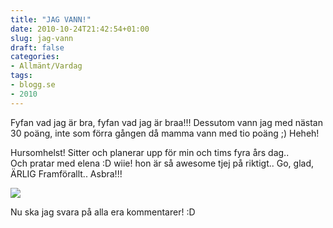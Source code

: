 ```yaml
---
title: "JAG VANN!"
date: 2010-10-24T21:42:54+01:00
slug: jag-vann
draft: false
categories:
- Allmänt/Vardag
tags:
- blogg.se
- 2010
---
```

Fyfan vad jag är bra, fyfan vad jag är braa!!! Dessutom vann jag med nästan 30 poäng, inte som förra gången då mamma vann med tio poäng ;) Heheh!  
  
Hursomhelst! Sitter och planerar upp för min och tims fyra års dag..  
Och pratar med elena :D wiie! hon är så awesome tjej på riktigt.. Go, glad, ÄRLIG Framförallt.. Asbra!!!  
  
![](/assets/images/blogg.se/dsc02029_113797363.jpg)  
  
Nu ska jag svara på alla era kommentarer! :D